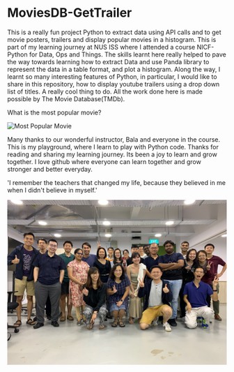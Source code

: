 # MoviesDB-GetTrailer
This is a really fun project Python to extract data using API calls and to get movie posters, trailers and display popular movies in a histogram. This is part of my learning journey at  NUS ISS where I attended a course NICF- Python for Data, Ops and Things. The skills learnt here really helped to pave the way towards learning how to extract Data and use Panda library to represent the data in a table format, and plot a histogram. Along the way, I learnt so many interesting features of Python, in particular, I would like to share in this repository, how to display youtube trailers using a drop down list of titles. A really cool thing to do. All the work done here is made possible by The Movie Database(TMDb).

What is the most popular movie?

![Most Popular Movie](images/mpstPopularMovies.png)



Many thanks to our wonderful instructor, Bala and everyone in the course. This is my playground, where I learn to play with Python code. Thanks for reading and sharing my learning journey. Its been a joy to learn and grow together. I love github where everyone can learn together and grow stronger and better everyday.

'I remember the teachers that changed my life, because they believed in me when I didn't believe in myself.'

![pydot23_groupPhoto](images/pydot23GroupPhoto.jpg)





